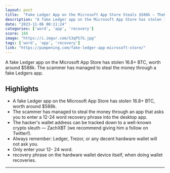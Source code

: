 ```yaml
---
layout: post
title:  "Fake Ledger App on the Microsoft App Store Steals $588k — ThePumpening"
description: "A fake Ledger app on the Microsoft App Store has stolen 16.8+ BTC, worth around $588k. The scammer has managed to steal the money through a fake Ledgers app."
date: "2023-11-06 00:11:24"
categories: ['word', 'app', 'recovery']
score: 188
image: "https://i.imgur.com/S3qPS7G.jpg"
tags: ['word', 'app', 'recovery']
link: "https://pumpening.com/fake-ledger-app-microsoft-store/"
---
```


A fake Ledger app on the Microsoft App Store has stolen 16.8+ BTC, worth around $588k. The scammer has managed to steal the money through a fake Ledgers app.

## Highlights

- A fake Ledger app on the Microsoft App Store has stolen 16.8+ BTC, worth around $588k.
- The scammer has managed to steal the money through an app that asks you to enter a 12-24 word recovery phrase into the desktop app.
- The hacker's wallet address can be tracked down to a well-known crypto sleuth — ZachXBT (we recommend giving him a follow on Twitter!).
- Always remember: Ledger, Trezor, or any decent hardware wallet will not ask you.
- Only enter your 12- 24 word.
- recovery phrase on the hardware wallet device itself, when doing wallet recoveries.

---
